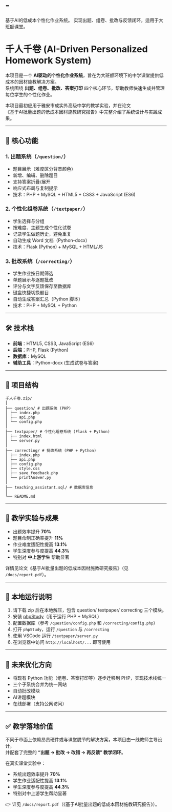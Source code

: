 # -
基于AI的低成本个性化作业系统。 实现出题、组卷、批改与反馈闭环，适用于大班额课堂。

# 千人千卷 (AI-Driven Personalized Homework System)

本项目是一个 **AI驱动的个性化作业系统**，旨在为大班额环境下的中学课堂提供低成本的因材施教解决方案。  
系统围绕 **出题、组卷、批改、答案打印** 四个核心环节，帮助教师快速生成并管理每位学生的个性化作业。  

本项目最初应用于雅安市成实外高级中学的教学实验，并在论文  
《基于AI批量出题的低成本因材施教研究报告》中完整介绍了系统设计与实践成果。

---

## 📌 核心功能

### 1. 出题系统（`/question/`）
- 题目展示（难度区分背景颜色）
- 新增、编辑、删除题目
- 支持答案折叠/展开
- 响应式布局与复制提示
- 技术：PHP + MySQL + HTML5 + CSS3 + JavaScript (ES6)

### 2. 个性化组卷系统（`/textpaper/`）
- 学生选择与分组
- 按难度、主题生成个性化试卷
- 记录学生做题历史，避免重复
- 自动生成 Word 文档（Python-docx）
- 技术：Flask (Python) + MySQL + HTML/JS

### 3. 批改系统（`/correcting/`）
- 学生作业按日期筛选
- 单题展示与逐题批改
- 评分与文字反馈保存至数据库
- 键盘快捷切换题目
- 自动生成答案汇总（Python 脚本）
- 技术：PHP + MySQL + Python

---

## 🛠️ 技术栈

- **前端**：HTML5, CSS3, JavaScript (ES6)
- **后端**：PHP, Flask (Python)
- **数据库**：MySQL
- **辅助工具**：Python-docx (生成试卷与答案)

---

## 📂 项目结构

```
千人千卷.zip/
│
├── question/ # 出题系统 (PHP)
│ ├── index.php
│ ├── api.php
│ └── config.php
│
├── textpaper/ # 个性化组卷系统 (Flask + Python)
│ ├── index.html
│ └── server.py
│
├── correcting/ # 批改系统 (PHP + Python)
│ ├── index.php
│ ├── api.php
│ ├── config.php
│ ├── style.css
│ ├── save_feedback.php
│ └── printAnswer.py
│
├── teaching_assistant.sql/ # 数据库信息
│
└── README.md
```

---

## 📖 教学实验与成果

- 出题效率提升 **70%**  
- 题目命制正确率提升 **11%**  
- 作业难度适配性提高 **13.1%**  
- 学生深度参与度提高 **44.3%**  
- 特别对 **中上游学生** 帮助显著

详情见论文《基于AI批量出题的低成本因材施教研究报告》（见 `/docs/report.pdf`）。

---

## 🚀 本地运行说明

1. 请下载 zip 后在本地解压，包含 question/ textpaper/ correcting 三个模块。
2. 安装 [phpStudy](https://www.xp.cn/)（用于运行 PHP + MySQL）
3. 配置数据库（参考 `/question/config.php` 和 `/correcting/config.php`）
4. 打开 `phpStudy`，运行 `/question` 与 `/correcting`
5. 使用 VSCode 运行 `/textpaper/server.py`
6. 在浏览器中访问 `http://localhost/...` 即可使用

---

## 📌 未来优化方向

- 将现有 Python 功能（组卷、答案打印等）逐步迁移到 PHP，实现技术栈统一
- 三个子系统合并为统一网站
- 自动批改模块
- AI讲题模块
- 在线部署（支持公网访问）

---

## ✅ 教学落地价值

不同于市面上依赖昂贵硬件或与课堂脱节的解决方案，本项目由一线教师主导设计，  
并配套了完整的 **“出题 → 批改 → 改错 → 再反馈” 教学闭环**。  

在真实课堂实验中：  
- 系统出题效率提升 **70%**  
- 学生作业适配性提高 **13.1%**  
- 学生深度参与度提高 **44.3%**  
- 特别对中上游学生帮助显著  

👉 详见 `/docs/report.pdf`（《基于AI批量出题的低成本因材施教研究报告》）。
